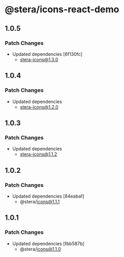 # @stera/icons-react-demo

## 1.0.5

### Patch Changes

- Updated dependencies [6f130fc]
  - stera-icons@1.3.0

## 1.0.4

### Patch Changes

- Updated dependencies
  - stera-icons@1.2.0

## 1.0.3

### Patch Changes

- Updated dependencies
  - stera-icons@1.1.2

## 1.0.2

### Patch Changes

- Updated dependencies [84eabaf]
  - @stera/icons@1.1.1

## 1.0.1

### Patch Changes

- Updated dependencies [fbb587b]
  - @stera/icons@1.1.0
